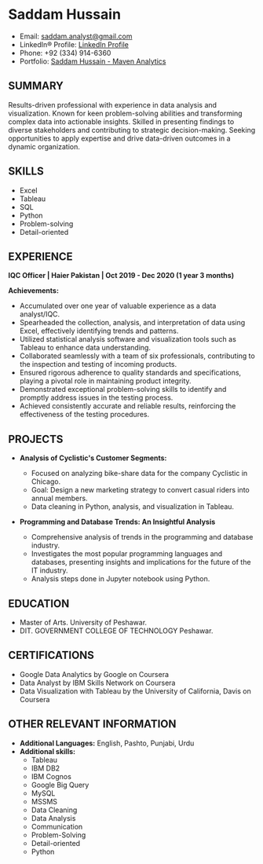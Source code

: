 # Saddam Hussain

- Email: saddam.analyst@gmail.com
- LinkedIn® Profile: [LinkedIn Profile](LinkedIn_Profile_Link)
- Phone: +92 (334) 914-6360
- Portfolio: [Saddam Hussain - Maven Analytics](https://mavenanalytics.io/profile/Saddam-Hussain/132908469)

## SUMMARY

Results-driven professional with experience in data analysis and visualization. Known for keen problem-solving abilities and transforming complex data into actionable insights. Skilled in presenting findings to diverse stakeholders and contributing to strategic decision-making. Seeking opportunities to apply expertise and drive data-driven outcomes in a dynamic organization.

## SKILLS

- Excel
- Tableau
- SQL
- Python
- Problem-solving
- Detail-oriented

## EXPERIENCE

**IQC Officer | Haier Pakistan | Oct 2019 - Dec 2020 (1 year 3 months)**

**Achievements:**

- Accumulated over one year of valuable experience as a data analyst/IQC.
- Spearheaded the collection, analysis, and interpretation of data using Excel, effectively identifying trends and patterns.
- Utilized statistical analysis software and visualization tools such as Tableau to enhance data understanding.
- Collaborated seamlessly with a team of six professionals, contributing to the inspection and testing of incoming products.
- Ensured rigorous adherence to quality standards and specifications, playing a pivotal role in maintaining product integrity.
- Demonstrated exceptional problem-solving skills to identify and promptly address issues in the testing process.
- Achieved consistently accurate and reliable results, reinforcing the effectiveness of the testing procedures.

## PROJECTS

- **Analysis of Cyclistic's Customer Segments:**
  - Focused on analyzing bike-share data for the company Cyclistic in Chicago.
  - Goal: Design a new marketing strategy to convert casual riders into annual members.
  - Data cleaning in Python, analysis, and visualization in Tableau.

- **Programming and Database Trends: An Insightful Analysis**
  - Comprehensive analysis of trends in the programming and database industry.
  - Investigates the most popular programming languages and databases, presenting insights and implications for the future of the IT industry.
  - Analysis steps done in Jupyter notebook using Python.

## EDUCATION

- Master of Arts. University of Peshawar.
- DIT. GOVERNMENT COLLEGE OF TECHNOLOGY Peshawar.

## CERTIFICATIONS

- Google Data Analytics by Google on Coursera
- Data Analyst by IBM Skills Network on Coursera
- Data Visualization with Tableau by the University of California, Davis on Coursera

## OTHER RELEVANT INFORMATION

- **Additional Languages:** English, Pashto, Punjabi, Urdu
- **Additional skills:**
  - Tableau
  - IBM DB2
  - IBM Cognos
  - Google Big Query
  - MySQL
  - MSSMS
  - Data Cleaning
  - Data Analysis
  - Communication
  - Problem-Solving
  - Detail-oriented
  - Python
